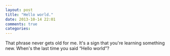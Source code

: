 ```yaml
---
layout: post
title: "Hello world."
date: 2013-10-14 22:01
comments: true
categories: 
---
```


That phrase never gets old for me. It's a sign that you're learning something new. When's the last time you said “Hello world”?
